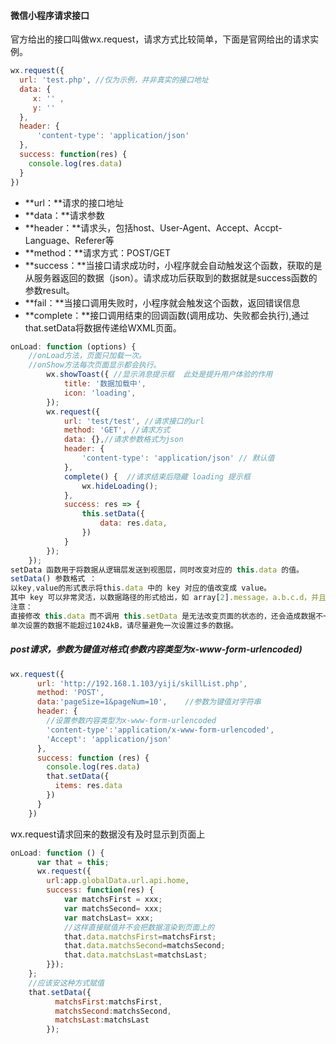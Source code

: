 #### 微信小程序请求接口

官方给出的接口叫做wx.request，请求方式比较简单，下面是官网给出的请求实例。

```js
wx.request({
  url: 'test.php', //仅为示例，并非真实的接口地址
  data: {
     x: '' ,
     y: ''
  },
  header: {
      'content-type': 'application/json'
  },
  success: function(res) {
    console.log(res.data)
  }
})
```

- **url：**请求的接口地址
- **data：**请求参数
- **header：**请求头，包括host、User-Agent、Accept、Accpt-Language、Referer等
- **method：**请求方式：POST/GET
- **success：**当接口请求成功时，小程序就会自动触发这个函数，获取的是从服务器返回的数据（json）。请求成功后获取到的数据就是success函数的参数result。
-  **fail：**当接口调用失败时，小程序就会触发这个函数，返回错误信息
- **complete：**接口调用结束的回调函数(调用成功、失败都会执行),通过that.setData将数据传递给WXML页面。

```js
onLoad: function (options) {
    //onLoad方法，页面只加载一次。
	//onShow方法每次页面显示都会执行。
        wx.showToast({ //显示消息提示框  此处是提升用户体验的作用
            title: '数据加载中',
            icon: 'loading',
        });
        wx.request({
            url: 'test/test', //请求接口的url
            method: 'GET', //请求方式
            data: {},//请求参数格式为json
            header: {
                'content-type': 'application/json' // 默认值
            },
            complete() {  //请求结束后隐藏 loading 提示框
                wx.hideLoading();
            },
            success: res => {
                this.setData({
                    data: res.data,
                })
            }
        });
    });
setData 函数用于将数据从逻辑层发送到视图层，同时改变对应的 this.data 的值。 
setData() 参数格式 ：
以key,value的形式表示将this.data 中的 key 对应的值改变成 value。 
其中 key 可以非常灵活，以数据路径的形式给出，如 array[2].message，a.b.c.d，并且不需要在 this.data 中预先定义。 
注意： 
直接修改 this.data 而不调用 this.setData 是无法改变页面的状态的，还会造成数据不一致 。
单次设置的数据不能超过1024kB，请尽量避免一次设置过多的数据。
```

##### post请求，参数为键值对格式(参数内容类型为x-www-form-urlencoded)

```js
wx.request({
      url: 'http://192.168.1.103/yiji/skillList.php',
      method: 'POST',
      data:'pageSize=1&pageNum=10',    //参数为键值对字符串
      header: {
        //设置参数内容类型为x-www-form-urlencoded
        'content-type':'application/x-www-form-urlencoded',
        'Accept': 'application/json'
      },
      success: function (res) {
        console.log(res.data)
        that.setData({
          items: res.data
        })
      }
    })
```

wx.request请求回来的数据没有及时显示到页面上

```js
onLoad: function () {
      var that = this;
      wx.request({
        url:app.globalData.url.api.home,
        success: function(res) {
            var matchsFirst = xxx;
            var matchsSecond= xxx;
            var matchsLast= xxx;
            //这样直接赋值并不会把数据渲染到页面上的 
            that.data.matchsFirst=matchsFirst;
            that.data.matchsSecond=matchsSecond;
            that.data.matchsLast=matchsLast;
        }});
    };
    //应该安这种方式赋值
    that.setData({
          matchsFirst:matchsFirst,
          matchsSecond:matchsSecond,
          matchsLast:matchsLast
        });
```

